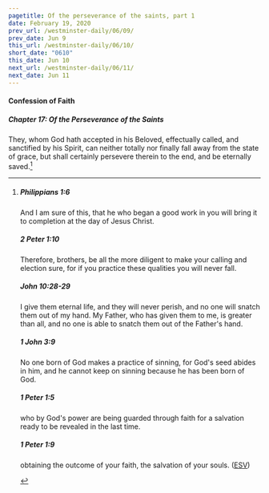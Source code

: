 ```yaml
---
pagetitle: Of the perseverance of the saints, part 1
date: February 19, 2020
prev_url: /westminster-daily/06/09/
prev_date: Jun 9
this_url: /westminster-daily/06/10/
short_date: "0610"
this_date: Jun 10
next_url: /westminster-daily/06/11/
next_date: Jun 11
---
```


#### Confession of Faith

##### Chapter 17: Of the Perseverance of the Saints

They, whom God hath accepted in his Beloved, effectually called, and sanctified by his Spirit, can neither totally nor finally fall away from the state of grace, but shall certainly persevere therein to the end, and be eternally saved.[^fnref:wcf1]

[^fnref:wcf1]: <div class="esv"><h5>Philippians 1:6</h5> <div class="esv-text"><p id="p50001006.01-1">And I am sure of this, that he who began a good work in you will bring it to completion at the day of Jesus Christ.</p> </div><h5>2 Peter 1:10</h5> <div class="esv-text"><p id="p61001010.01-2">Therefore, brothers, be all the more diligent to make your calling and election sure, for if you practice these qualities you will never fall.</p> </div><h5>John 10:28-29</h5> <div class="esv-text"><p id="p43010028.01-3"><span class="woc">I give them eternal life, and they will never perish, and no one will snatch them out of my hand.</span> <span class="woc">My Father, who has given them to me, is greater than all, and no one is able to snatch them out of the Father's hand.</span></p> </div><h5>1 John 3:9</h5> <div class="esv-text"><p id="p62003009.01-4">No one born of God makes a practice of sinning, for God's seed abides in him, and he cannot keep on sinning because he has been born of God.</p> </div><h5>1 Peter 1:5</h5> <div class="esv-text"><p id="p60001005.01-5">who by God's power are being guarded through faith for a salvation ready to be revealed in the last time.</p> </div><h5>1 Peter 1:9</h5> <div class="esv-text"><p id="p60001009.01-6">obtaining the outcome of your faith, the salvation of your souls.  (<a href="http://www.esv.org" class="copyright">ESV</a>)</p> </div> </div>

